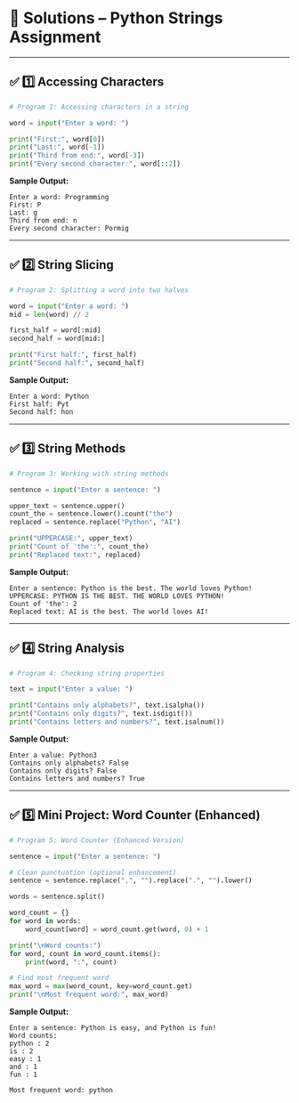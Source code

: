 # 🧩 **Solutions – Python Strings Assignment**

---

## ✅ **1️⃣ Accessing Characters**

```python
# Program 1: Accessing characters in a string

word = input("Enter a word: ")

print("First:", word[0])
print("Last:", word[-1])
print("Third from end:", word[-3])
print("Every second character:", word[::2])
```

**Sample Output:**

```
Enter a word: Programming
First: P
Last: g
Third from end: n
Every second character: Pormig
```

---

## ✅ **2️⃣ String Slicing**

```python
# Program 2: Splitting a word into two halves

word = input("Enter a word: ")
mid = len(word) // 2

first_half = word[:mid]
second_half = word[mid:]

print("First half:", first_half)
print("Second half:", second_half)
```

**Sample Output:**

```
Enter a word: Python
First half: Pyt
Second half: hon
```

---

## ✅ **3️⃣ String Methods**

```python
# Program 3: Working with string methods

sentence = input("Enter a sentence: ")

upper_text = sentence.upper()
count_the = sentence.lower().count("the")
replaced = sentence.replace("Python", "AI")

print("UPPERCASE:", upper_text)
print("Count of 'the':", count_the)
print("Replaced text:", replaced)
```

**Sample Output:**

```
Enter a sentence: Python is the best. The world loves Python!
UPPERCASE: PYTHON IS THE BEST. THE WORLD LOVES PYTHON!
Count of 'the': 2
Replaced text: AI is the best. The world loves AI!
```

---

## ✅ **4️⃣ String Analysis**

```python
# Program 4: Checking string properties

text = input("Enter a value: ")

print("Contains only alphabets?", text.isalpha())
print("Contains only digits?", text.isdigit())
print("Contains letters and numbers?", text.isalnum())
```

**Sample Output:**

```
Enter a value: Python3
Contains only alphabets? False
Contains only digits? False
Contains letters and numbers? True
```

---

## ✅ **5️⃣ Mini Project: Word Counter (Enhanced)**

```python
# Program 5: Word Counter (Enhanced Version)

sentence = input("Enter a sentence: ")

# Clean punctuation (optional enhancement)
sentence = sentence.replace(",", "").replace(".", "").lower()

words = sentence.split()

word_count = {}
for word in words:
    word_count[word] = word_count.get(word, 0) + 1

print("\nWord counts:")
for word, count in word_count.items():
    print(word, ":", count)

# Find most frequent word
max_word = max(word_count, key=word_count.get)
print("\nMost frequent word:", max_word)
```

**Sample Output:**

```
Enter a sentence: Python is easy, and Python is fun!
Word counts:
python : 2
is : 2
easy : 1
and : 1
fun : 1

Most frequent word: python
```
